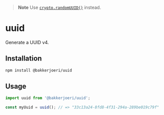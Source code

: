 > **Note**
> Use [`crypto.randomUUID()`](https://developer.mozilla.org/en-US/docs/Web/API/Crypto/randomUUID) instead.

# uuid

Generate a UUID v4.

## Installation

```sh
npm install @bakkerjoeri/uuid
```

## Usage

```js
import uuid from '@bakkerjoeri/uuid';

const myUuid = uuid(); // => "33c13a24-8fd8-4f31-294a-289be019c79f"
```
